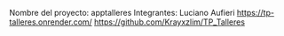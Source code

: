 Nombre del proyecto: apptalleres
Integrantes: Luciano Aufieri
https://tp-talleres.onrender.com/
https://github.com/Krayxzlim/TP_Talleres
